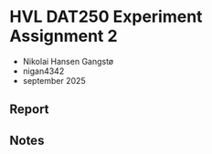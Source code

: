 # HVL DAT250 Experiment Assignment 2
- Nikolai Hansen Gangstø
- nigan4342
- september 2025
## Report

## Notes

